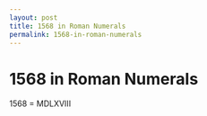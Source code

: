 ```yaml
---
layout: post
title: 1568 in Roman Numerals
permalink: 1568-in-roman-numerals
---
```


# 1568 in Roman Numerals

1568 = MDLXVIII
